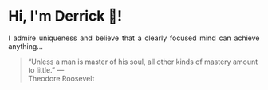 # Hi, I'm Derrick 👋!
<p align="justify">I admire uniqueness and believe that a clearly focused mind can achieve anything...</p> 
<!-- #quote-start -->
<blockquote>&ldquo;Unless a man is master of his soul, all other kinds of mastery amount to little.&rdquo; &mdash; <footer>Theodore Roosevelt</footer></blockquote>
<!-- #quote-end -->

